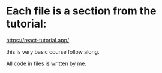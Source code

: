 # Each file is a section from the tutorial:

https://react-tutorial.app/

this is very basic course follow along.

All code in files is written by me.
